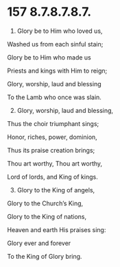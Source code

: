 # 157 8.7.8.7.8.7.

1.  Glory be to Him who loved us,

Washed us from each sinful stain;

Glory be to Him who made us

Priests and kings with Him to reign;

Glory, worship, laud and blessing

To the Lamb who once was slain.

2.  Glory, worship, laud and blessing,

Thus the choir triumphant sings;

Honor, riches, power, dominion,

Thus its praise creation brings;

Thou art worthy, Thou art worthy,

Lord of lords, and King of kings.

3.  Glory to the King of angels,

Glory to the Church’s King,

Glory to the King of nations,

Heaven and earth His praises sing:

Glory ever and forever

To the King of Glory bring.

